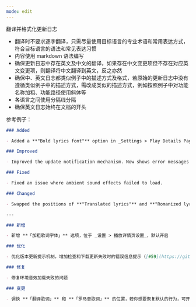 ```yaml
---
mode: edit
---
```


翻译并格式化更新日志

- 翻译时不要求逐字翻译，只需尽量使用目标语言的专业术语和常用表达方式，符合目标语言的语法和常见表达习惯
- 内容使用 markdown 语法编写
- 确保更新日志中存在英文及中文的翻译，如果存在中文变更项但不存在对应英文变更项，则翻译将中文翻译到英文，反之亦然
- 确保中、英文日志都类似例子中的描述方式及格式，若原始的更新日志中没有遵循类似例子中的描述方式，需改成类似的描述方式，例如按照例子中对功能名称加粗、功能路径使用斜体等
- 各语言之间使用分隔线分隔
- 确保英文日志始终在文档的开头

参考例子：

```markdown
### Added

- Added a **"Bold lyrics font"** option in _Settings > Play Details Page Settings_. Enabled by default.

### Improved

- Improved the update notification mechanism. Now shows error messages when update checks or downloads fail ([#59](https://github.com/any-listen/any-listen/issues/59)).

### Fixed

- Fixed an issue where ambient sound effects failed to load.

### Changed

- Swapped the positions of **"Translated lyrics"** and **"Romanized lyrics"**. If you prefer the original order, you can enable the **"Swap translated lyrics and romanized lyrics"** option to revert.

---

### 新增

- 新增 **「加粗歌词字体」** 选项，位于 _设置 > 播放详情页设置_，默认开启

### 优化

- 优化版本更新提示机制，增加检查和下载更新失败时的错误信息提示（[#59](https://github.com/any-listen/any-listen/issues/59)）

### 修复

- 修复环境音效加载失败的问题

### 变更

- 调换 **「翻译歌词」** 和 **「罗马音歌词」** 的位置，若你想要恢复默认的行为，可开启 **「调换翻译歌词与罗马音歌词位置」** 选项
```
